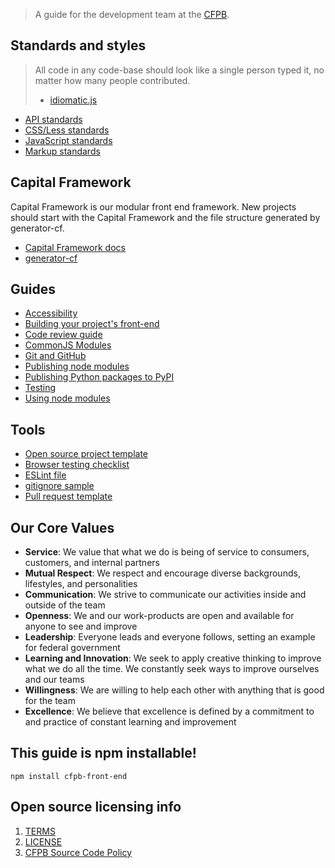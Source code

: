 
> A guide for the development team at the [CFPB](http://cfpb.github.io/).

## Standards and styles

> All code in any code-base should look like a single person typed it, no matter how many people contributed.
> - [idiomatic.js](https://github.com/rwaldron/idiomatic.js/#all-code-in-any-code-base-should-look-like-a-single-person-typed-it-no-matter-how-many-people-contributed)

- [API standards](api.md)
- [CSS/Less standards](css.md)
- [JavaScript standards](javascript.md)
- [Markup standards](markup.md)

## Capital Framework

Capital Framework is our modular front end framework. New projects should start with the Capital Framework and the file structure generated by generator-cf.

- [Capital Framework docs](http://cfpb.github.io/capital-framework/)
- [generator-cf](https://github.com/cfpb/generator-cf)

## Guides

- [Accessibility](accessibility.md)
- [Building your project's front-end](build.md)
- [Code review guide](code-reviews.md)
- [CommonJS Modules](javascript-modules-commonjs.md)
- [Git and GitHub](git.md)
- [Publishing node modules](npm.md)
- [Publishing Python packages to PyPI](pypi.md)
- [Testing](testing.md)
- [Using node modules](npm-usage.md)

## Tools

- [Open source project template](https://github.com/cfpb/open-source-project-template)
- [Browser testing checklist](browser-checklist.md)
- [ESLint file](.eslintrc)
- [gitignore sample](.gitignore)
- [Pull request template](https://raw.githubusercontent.com/cfpb/development/master/.github/PULL_REQUEST_TEMPLATE.md)

## Our Core Values

- **Service**: We value that what we do is being of service to consumers, customers, and internal partners
- **Mutual Respect**: We respect and encourage diverse backgrounds, lifestyles, and personalities
- **Communication**: We strive to communicate our activities inside and outside of the team
- **Openness**: We and our work-products are open and available for anyone to see and improve
- **Leadership**: Everyone leads and everyone follows, setting an example for federal government
- **Learning and Innovation**: We seek to apply creative thinking to improve what we do all the time. We constantly seek ways to improve ourselves and our teams
- **Willingness**: We are willing to help each other with anything that is good for the team
- **Excellence**: We believe that excellence is defined by a commitment to and practice of constant learning and improvement

## This guide is npm installable!

```
npm install cfpb-front-end
```


## Open source licensing info
1. [TERMS](TERMS.md)
2. [LICENSE](LICENSE)
3. [CFPB Source Code Policy](https://github.com/cfpb/source-code-policy/)
